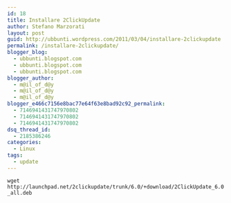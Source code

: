 ```yaml
---
id: 18
title: Installare 2ClickUpdate
author: Stefano Marzorati
layout: post
guid: http://ubbunti.wordpress.com/2011/03/04/installare-2clickupdate
permalink: /installare-2clickupdate/
blogger_blog:
  - ubbunti.blogspot.com
  - ubbunti.blogspot.com
  - ubbunti.blogspot.com
blogger_author:
  - m@il_of_d@y
  - m@il_of_d@y
  - m@il_of_d@y
blogger_e466c7156e8bac77e64f63e8bad92c92_permalink:
  - 7146941431747970802
  - 7146941431747970802
  - 7146941431747970802
dsq_thread_id:
  - 2185386246
categories:
  - Linux
tags:
  - update
---
```

`wget http://launchpad.net/2clickupdate/trunk/6.0/+download/2ClickUpdate_6.0_all.deb`